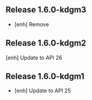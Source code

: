 ## Release 1.6.0-kdgm3
- [enh] Remove <uses-sdk>

## Release 1.6.0-kdgm2
  [enh] Update to API 26

## Release 1.6.0-kdgm1
- [enh] Update to API 25

